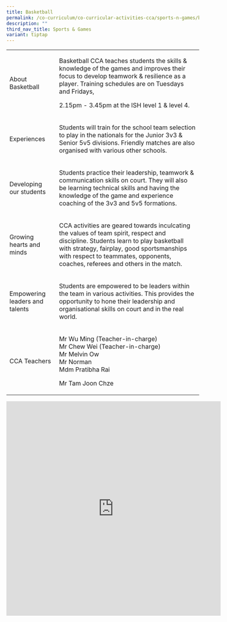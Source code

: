 ```yaml
---
title: Basketball
permalink: /co-curriculum/co-curricular-activities-cca/sports-n-games/basketball/
description: ""
third_nav_title: Sports & Games
variant: tiptap
---
```

<table style="minWidth: 50px">
<colgroup>
<col>
<col>
</colgroup>
<tbody>
<tr>
<td rowspan="1" colspan="1">
<p>About Basketball</p>
</td>
<td rowspan="1" colspan="1">
<p>Basketball CCA teaches students the skills &amp; knowledge of the games
and improves their focus to develop teamwork &amp; resilience as a player.
Training schedules are on Tuesdays and Fridays,</p>
<p>2.15pm - 3.45pm at the ISH level 1 &amp; level 4.</p>
</td>
</tr>
<tr>
<td rowspan="1" colspan="1">
<p>Experiences</p>
</td>
<td rowspan="1" colspan="1">
<p>Students will train for the school team selection to play in the nationals
for the Junior 3v3 &amp; Senior 5v5 divisions. Friendly matches are also
organised with various other schools.</p>
</td>
</tr>
<tr>
<td rowspan="1" colspan="1">
<p>Developing our students</p>
</td>
<td rowspan="1" colspan="1">
<p>Students practice their leadership, teamwork &amp; communication skills
on court. They will also be learning technical skills and having the knowledge
of the game and experience coaching of the 3v3 and 5v5 formations.</p>
</td>
</tr>
<tr>
<td rowspan="1" colspan="1">
<p>Growing hearts and minds</p>
</td>
<td rowspan="1" colspan="1">
<p>CCA activities are geared towards inculcating the values of team spirit,
respect and discipline. Students learn to play basketball with strategy,
fairplay, good sportsmanships with respect to teammates, opponents, coaches,
referees and others in the match.</p>
</td>
</tr>
<tr>
<td rowspan="1" colspan="1">
<p>Empowering leaders and talents</p>
</td>
<td rowspan="1" colspan="1">
<p>Students are empowered to be leaders within the team in various activities.
This provides the opportunity to hone their leadership and organisational
skills on court and in the real world.
<br>
</p>
</td>
</tr>
<tr>
<td rowspan="1" colspan="1">
<p>CCA Teachers</p>
</td>
<td rowspan="1" colspan="1">
<p>Mr Wu Ming (Teacher-in-charge)
<br>Mr Chew Wei (Teacher-in-charge)
<br>Mr Melvin Ow
<br>Mr Norman
<br>Mdm Pratibha Rai</p>
<p>Mr Tam Joon Chze</p>
</td>
</tr>
</tbody>
</table>
<div class="iframe-wrapper">
<iframe height="560" width="560" allowfullscreen="true" frameborder="0" src="https://docs.google.com/presentation/d/e/2PACX-1vTiuRuSI7Lozo87lmhQIByVJkTJb53zuXl92-DoCPVAqF3jMyH3xoz3KOXlnNTGRShE35uieAC0qmzK/embed?start=true&amp;loop=true&amp;delayms=3000"></iframe>
</div>
<p></p>